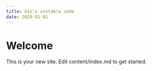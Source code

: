 ```yaml
---
title: Gio's unstable code
date: 2025-01-01
---
```


# Welcome

This is your new site. Edit content/index.md to get started.
